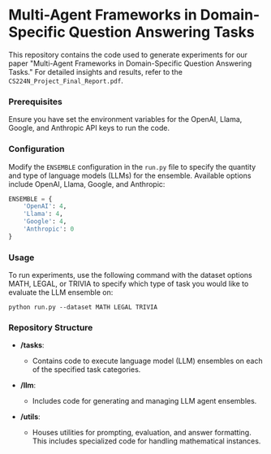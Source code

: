 # Multi-Agent Frameworks in Domain-Specific Question Answering Tasks

This repository contains the code used to generate experiments for our paper "Multi-Agent Frameworks in Domain-Specific Question Answering Tasks." For detailed insights and results, refer to the `CS224N_Project_Final_Report.pdf`.



### Prerequisites
Ensure you have set the environment variables for the OpenAI, Llama, Google, and Anthropic API keys to run the code.

### Configuration
Modify the `ENSEMBLE` configuration in the `run.py` file to specify the quantity and type of language models (LLMs) for the ensemble. Available options include OpenAI, Llama, Google, and Anthropic:

```python
ENSEMBLE = {
    'OpenAI': 4,
    'Llama': 4,
    'Google': 4,
    'Anthropic': 0
}
```

### Usage 

To run experiments, use the following command with the dataset options MATH, LEGAL, or TRIVIA to specify which type of task you would like to evaluate the LLM ensemble on:

`python run.py --dataset MATH LEGAL TRIVIA`


### Repository Structure

- **/tasks**: 
  - Contains code to execute language model (LLM) ensembles on each of the specified task categories.

- **/llm**: 
  - Includes code for generating and managing LLM agent ensembles.

- **/utils**: 
  - Houses utilities for prompting, evaluation, and answer formatting. This includes specialized code for handling mathematical instances.
